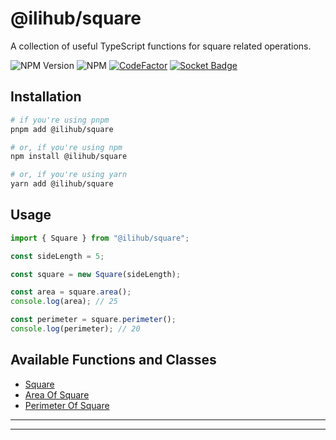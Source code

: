 # @ilihub/square

A collection of useful TypeScript functions for square related operations.

![NPM Version](https://img.shields.io/npm/v/%40ilihub%2Fsquare?color=33cd56&logo=npm)
![NPM](https://img.shields.io/npm/l/%40ilihub%2Fsquare)
[![CodeFactor](https://www.codefactor.io/repository/github/ilihub/npm/badge)](https://www.codefactor.io/repository/github/ilihub/npm)
[![Socket Badge](https://socket.dev/api/badge/npm/package/@ilihub/square)](https://socket.dev/npm/package/@ilihub/square)

## Installation

```bash
# if you're using pnpm
pnpm add @ilihub/square

# or, if you're using npm
npm install @ilihub/square

# or, if you're using yarn
yarn add @ilihub/square
```

## Usage

```javascript
import { Square } from "@ilihub/square";

const sideLength = 5;

const square = new Square(sideLength);

const area = square.area();
console.log(area); // 25

const perimeter = square.perimeter();
console.log(perimeter); // 20
```

## Available Functions and Classes

- [Square](https://www.npmjs.com/package/@ilihub/square)
- [Area Of Square](https://www.npmjs.com/package/@ilihub/area-of-square)
- [Perimeter Of Square](https://www.npmjs.com/package/@ilihub/perimeter-of-square)

---

<!-- sponsors_and_backers_section_start -->

<!-- sponsors_and_backers_section_end -->

---

